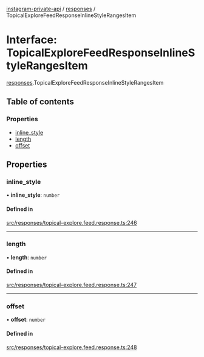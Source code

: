 [instagram-private-api](../../README.md) / [responses](../../modules/responses.md) / TopicalExploreFeedResponseInlineStyleRangesItem

# Interface: TopicalExploreFeedResponseInlineStyleRangesItem

[responses](../../modules/responses.md).TopicalExploreFeedResponseInlineStyleRangesItem

## Table of contents

### Properties

- [inline\_style](TopicalExploreFeedResponseInlineStyleRangesItem.md#inline_style)
- [length](TopicalExploreFeedResponseInlineStyleRangesItem.md#length)
- [offset](TopicalExploreFeedResponseInlineStyleRangesItem.md#offset)

## Properties

### inline\_style

• **inline\_style**: `number`

#### Defined in

[src/responses/topical-explore.feed.response.ts:246](https://github.com/Nerixyz/instagram-private-api/blob/b3351b9/src/responses/topical-explore.feed.response.ts#L246)

___

### length

• **length**: `number`

#### Defined in

[src/responses/topical-explore.feed.response.ts:247](https://github.com/Nerixyz/instagram-private-api/blob/b3351b9/src/responses/topical-explore.feed.response.ts#L247)

___

### offset

• **offset**: `number`

#### Defined in

[src/responses/topical-explore.feed.response.ts:248](https://github.com/Nerixyz/instagram-private-api/blob/b3351b9/src/responses/topical-explore.feed.response.ts#L248)
